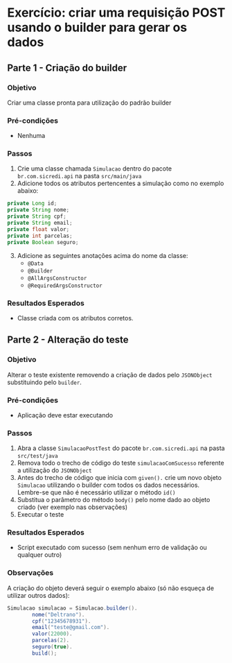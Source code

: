# Exercício: criar uma requisição POST usando o builder para gerar os dados

## Parte 1 - Criação do builder

### Objetivo

Criar uma classe pronta para utilização do padrão builder

### Pré-condições

* Nenhuma

### Passos

1. Crie uma classe chamada `Simulacao` dentro do pacote `br.com.sicredi.api` na pasta `src/main/java`
2. Adicione todos os atributos pertencentes a simulação como no exemplo abaixo:

```java
private Long id;
private String nome;
private String cpf;
private String email;
private float valor;
private int parcelas;
private Boolean seguro;
```

3. Adicione as seguintes anotações acima do nome da classe:
   * `@Data`
   * `@Builder`
   * `@AllArgsConstructor`
   * `@RequiredArgsConstructor`
     
### Resultados Esperados

* Classe criada com os atributos corretos.

## Parte 2 - Alteração do teste

### Objetivo

Alterar o teste existente removendo a criação de dados pelo `JSONObject` substituindo pelo `builder`.

### Pré-condições

* Aplicação deve estar executando

### Passos

1. Abra a classe `SimulacaoPostTest` do pacote `br.com.sicredi.api` na pasta `src/test/java`
2. Remova todo o trecho de código do teste `simulacaoComSucesso` referente a utilização do `JSONObject`
3. Antes do trecho de código que inicia com `given().` crie um novo objeto `Simulacao` utilizando o builder com todos os dados necessários. Lembre-se que não é necessário utilizar o método `id()`
4. Substitua o parâmetro do método `body()` pelo nome dado ao objeto criado (ver exemplo nas observações)
5. Executar o teste 

### Resultados Esperados

* Script executado com sucesso (sem nenhum erro de validação ou qualquer outro)

### Observações

A criação do objeto deverá seguir o exemplo abaixo (só não esqueça de utilizar outros dados):

```java
Simulacao simulacao = Simulacao.builder().
        nome("Deltrano").
        cpf("12345678931").
        email("teste@gmail.com").
        valor(22000).
        parcelas(2).
        seguro(true).
        build();
```

